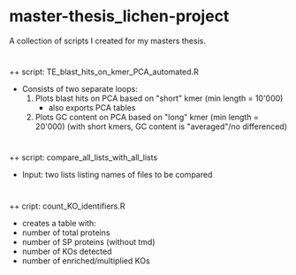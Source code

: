 # master-thesis_lichen-project
 A collection of scripts I created for my masters thesis.
# 
++ script: TE_blast_hits_on_kmer_PCA_automated.R
+ Consists of two separate loops:
  1. Plots blast hits on PCA based on "short" kmer (min length = 10'000)
      + also exports PCA tables
  2. Plots GC content on PCA based on "long" kmer (min length = 20'000) (with short kmers, GC content is "averaged"/no differenced)
#
++ script: compare_all_lists_with_all_lists
 + Input: two lists listing names of files to be compared
#
++ cript: count_KO_identifiers.R
+ creates a table with:
+   number of total proteins
+   number of SP proteins (without tmd)
+   number of KOs detected
+   number of enriched/multiplied KOs
